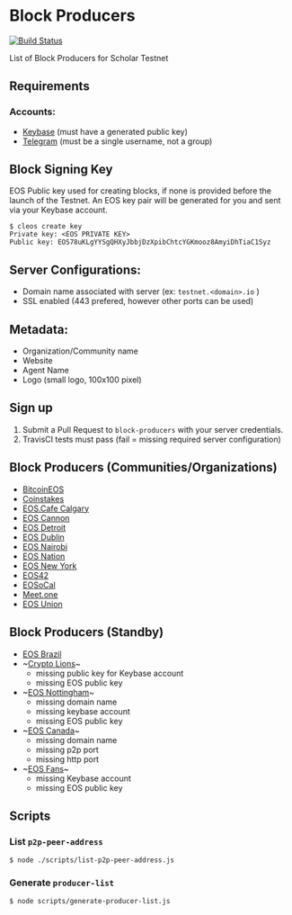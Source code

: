 # Block Producers

[![Build Status](https://travis-ci.org/ScholarTestnet/scholar-block-producers.svg?branch=master)](https://travis-ci.org/ScholarTestnet/scholar-block-producers)

List of Block Producers for Scholar Testnet

## Requirements

### Accounts:

- [Keybase](https://keybase.io) (must have a generated public key)
- [Telegram](https://telegram.org) (must be a single username, not a group)

## Block Signing Key

EOS Public key used for creating blocks, if none is provided before the launch of the Testnet. An EOS key pair will be generated for you and sent via your Keybase account.

```
$ cleos create key
Private key: <EOS PRIVATE KEY>
Public key: EOS78uKLgYYSgQHXyJbbjDzXpibChtcYGKmooz8AmyiDhTiaC1Syz
```

## Server Configurations:

- Domain name associated with server (ex: `testnet.<domain>.io` )
- SSL enabled (443 prefered, however other ports can be used)

## Metadata:

- Organization/Community name
- Website
- Agent Name
- Logo (small logo, 100x100 pixel)

## Sign up

1. Submit a Pull Request to `block-producers` with your server credentials.
2. TravisCI tests must pass (fail = missing required server configuration)

## Block Producers (Communities/Organizations)

- [BitcoinEOS](block-producers/bitcoin-eos.yml)
- [Coinstakes](block-producers/coinstakes.yml)
- [EOS.Cafe Calgary](block-producers/eos-cafe-calgary.yml)
- [EOS Cannon](block-producers/eos-cannon.yml)
- [EOS Detroit](block-producers/eos-detroit.yml)
- [EOS Dublin](block-producers/eos-dublin.yml)
- [EOS Nairobi](block-producers/eos-nairobi.yml)
- [EOS Nation](block-producers/eos-nation.yml)
- [EOS New York](block-producers/eos-new-york.yml)
- [EOS42](block-producers/eos42.yml)
- [EOSoCal](block-producers/eosocal.yml)
- [Meet.one](block-producers/meet-one.yml)
- [EOS Union](block-producers/eos-union.yml)

## Block Producers (Standby)

- [EOS Brazil](block-producers/eos-brazil.yml)
- ~[Crypto Lions](block-producers/crypto-lions.yml)~
  - missing public key for Keybase account
  - missing EOS public key
- ~[EOS Nottingham](block-producers/eos-nottingham.yml)~
  - missing domain name
  - missing keybase account
  - missing EOS public key
- ~[EOS Canada](block-producers/eos-canada.yml)~
  - missing domain name
  - missing p2p port
  - missing http port
- ~[EOS Fans](block-producers/eos-fans.yml)~
  - missing Keybase account
  - missing EOS public key

## Scripts

### List `p2p-peer-address`

```
$ node ./scripts/list-p2p-peer-address.js
```

### Generate `producer-list`

```
$ node scripts/generate-producer-list.js
```
